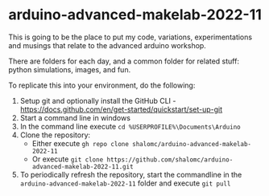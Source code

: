 # arduino-advanced-makelab-2022-11
This is going to be the place to put my code, variations, experimentations and musings that relate to the advanced arduino workshop. 

There are folders for each day, and a common folder for related stuff: python simulations, images, and fun.

To replicate this into your environment, do the following: 
1. Setup git and optionally install the GitHub CLI - https://docs.github.com/en/get-started/quickstart/set-up-git
2. Start a command line in windows
3. In the command line execute   `cd %USERPROFILE%\Documents\Arduino`
4. Clone the repository: 
	* Either execute `gh repo clone shalomc/arduino-advanced-makelab-2022-11`
	* Or execute `git clone https://github.com/shalomc/arduino-advanced-makelab-2022-11.git`
5. To periodically refresh the repository, start the commandline in the `arduino-advanced-makelab-2022-11` folder and execute `git pull`
 

